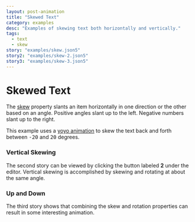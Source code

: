 ```yaml
---
layout: post-animation
title: "Skewed Text"
category: examples
desc: "Examples of skewing text both horizontally and vertically."
tags: 
  - text
  - skew
story: "examples/skew.json5"
story2: "examples/skew-2.json5"
story3: "examples/skew-3.json5"
---
```

# Skewed Text
The [skew](/properties/#skew) property slants an item horizontally in one direction or the other based on an angle.  Positive angles slant up to the left. Negative numbers slant up to the right.

This example uses a [yoyo animation](/properties/#animation) to skew the text back and forth between <samp class="number">-20</samp> and <samp class="number">20</samp> degrees.

### Vertical Skewing
The second story can be viewed by clicking the button labeled __2__ under the editor. Vertical skewing is accomplished by skewing and rotating at about the same angle.

### Up and Down
The third story shows that combining the skew and rotation properties can result in some interesting animation.